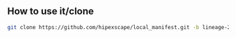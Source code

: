 ## How to use it/clone

```bash
git clone https://github.com/hipexscape/local_manifest.git -b lineage-22.1 .repo/local_manifests
```
